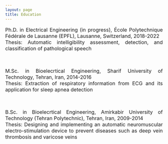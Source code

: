 ```yaml
---
layout: page
title: Education
---
```



<font size="3.5">
<p align="justify">
<i class="fas fa-university"></i> Ph.D. in Electrical Engineering (in progress), École Polytechnique Fédérale de Lausanne (EPFL), Lausanne, Switzerland, 2018-2022
<br />
<i class="fas fa-book-open"></i> Thesis: Automatic intelligibility assessment, detection, and classification of pathological speech
</p>

<!-- <a class="btn btn-outline-success"><i class="fas fa-book-open" aria-hidden="true"></i>&nbsp;{{- tag -}}&nbsp; ThesisR</a> -->

<br />

<p align="justify">
<i class="fas fa-university"></i> M.Sc. in Bioelecrtical Engineering, Sharif University of Technology, Tehran, Iran, 2014-2016
<br />
<i class="fas fa-book-open"></i> Thesis: Extraction of respiratory information from ECG and its application for sleep apnea detection
</p>
   
<br />

<p align="justify">
<i class="fas fa-university"></i> B.Sc. in Bioelecrtical Engineering, Amirkabir University of Technology (Tehran Polytechnic), Tehran, Iran, 2009-2014
<br />   
<i class="fas fa-book-open"></i> Thesis: Designing and implementing an automatic neuromuscular electro-stimulation device to prevent diseases such as deep vein thrombosis and varicose veins
</p>

</font>
